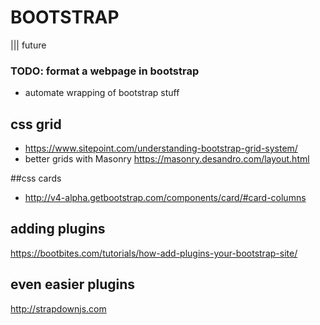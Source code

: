 # BOOTSTRAP
||| future

### TODO: format a webpage in bootstrap
- automate wrapping of bootstrap stuff

## css grid
- https://www.sitepoint.com/understanding-bootstrap-grid-system/
- better grids with Masonry https://masonry.desandro.com/layout.html

##css cards
- http://v4-alpha.getbootstrap.com/components/card/#card-columns

## adding plugins
https://bootbites.com/tutorials/how-add-plugins-your-bootstrap-site/

## even easier plugins
http://strapdownjs.com